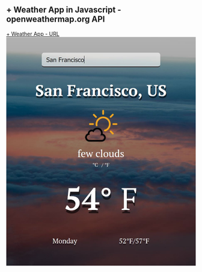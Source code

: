 ## + Weather App in Javascript - openweathermap.org API
[+ Weather App - URL](http://fatimaim.me/WeatherAPI/index.html)
&nbsp; &nbsp;
![Weather app](WeatherApp2.JPG)

